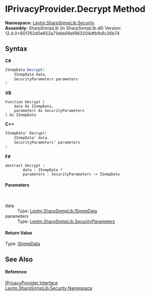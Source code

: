 # IPrivacyProvider.Decrypt Method 
 

**Namespace:**&nbsp;<a href="N_Lextm_SharpSnmpLib_Security">Lextm.SharpSnmpLib.Security</a><br />**Assembly:**&nbsp;SharpSnmpLib (in SharpSnmpLib.dll) Version: 12.4.0+601762d0e653a71ebb69af963204dfbfb6c26b74

## Syntax

**C#**<br />
``` C#
ISnmpData Decrypt(
	ISnmpData data,
	SecurityParameters parameters
)
```

**VB**<br />
``` VB
Function Decrypt ( 
	data As ISnmpData,
	parameters As SecurityParameters
) As ISnmpData
```

**C++**<br />
``` C++
ISnmpData^ Decrypt(
	ISnmpData^ data, 
	SecurityParameters^ parameters
)
```

**F#**<br />
``` F#
abstract Decrypt : 
        data : ISnmpData * 
        parameters : SecurityParameters -> ISnmpData 

```


#### Parameters
&nbsp;<dl><dt>data</dt><dd>Type: <a href="T_Lextm_SharpSnmpLib_ISnmpData">Lextm.SharpSnmpLib.ISnmpData</a><br /></dd><dt>parameters</dt><dd>Type: <a href="T_Lextm_SharpSnmpLib_SecurityParameters">Lextm.SharpSnmpLib.SecurityParameters</a><br /></dd></dl>

#### Return Value
Type: <a href="T_Lextm_SharpSnmpLib_ISnmpData">ISnmpData</a>

## See Also


#### Reference
<a href="T_Lextm_SharpSnmpLib_Security_IPrivacyProvider">IPrivacyProvider Interface</a><br /><a href="N_Lextm_SharpSnmpLib_Security">Lextm.SharpSnmpLib.Security Namespace</a><br />